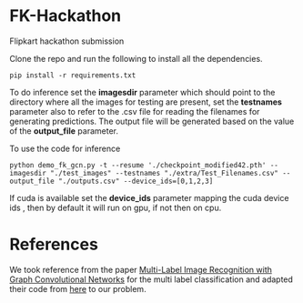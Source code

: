 # FK-Hackathon
Flipkart hackathon submission

Clone the repo and run the following to install all the dependencies.

``` pip install -r requirements.txt ``` 

To do inference set the **imagesdir** parameter which should point to the directory where all the images for testing are present, set the **testnames** parameter also to refer to the .csv file for reading the filenames for generating predictions. The output file will be generated based on the value of the **output_file** parameter.
 

To use the code for inference

```python demo_fk_gcn.py -t --resume './checkpoint_modified42.pth' --imagesdir "./test_images" --testnames "./extra/Test_Filenames.csv" --output_file "./outputs.csv" --device_ids=[0,1,2,3] ```

If cuda is available set the **device_ids** parameter mapping the cuda device ids , then by default it will run on gpu, if not then on cpu.


# References

We took reference from the paper [Multi-Label Image Recognition with Graph Convolutional Networks](https://arxiv.org/abs/1904.03582) for the multi label classification and adapted their code from [here](https://github.com/Megvii-Nanjing/ML-GCN) to our problem.

